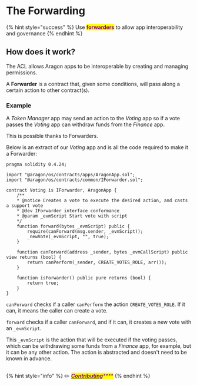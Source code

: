 # The Forwarding

{% hint style="success" %}
Use <mark style="color:purple;">**forwarders**</mark> to allow app interoperability and governance
{% endhint %}

## How does it work?

The ACL allows Aragon apps to be interoperable by creating and managing permissions.

A **Forwarder** is a contract that, given some conditions, will pass along a certain action to other contract(s).

### Example

A _Token Manager_ app may send an action to the _Voting_ app so if a vote passes the _Voting_ app can withdraw funds from the _Finance_ app.

This is possible thanks to Forwarders.&#x20;

Below is an extract of our _Voting_ app and is all the code required to make it a Forwarder:

```solidity
pragma solidity 0.4.24;

import "@aragon/os/contracts/apps/AragonApp.sol";
import "@aragon/os/contracts/common/IForwarder.sol";

contract Voting is IForwarder, AragonApp {
    /**
    * @notice Creates a vote to execute the desired action, and casts a support vote
    * @dev IForwarder interface conformance
    * @param _evmScript Start vote with script
    */
    function forward(bytes _evmScript) public {
        require(canForward(msg.sender, _evmScript));
        _newVote(_evmScript, "", true);
    }

    function canForward(address _sender, bytes _evmCallScript) public view returns (bool) {
        return canPerform(_sender, CREATE_VOTES_ROLE, arr());
    }

    function isForwarder() public pure returns (bool) {
        return true;
    }
}
```

`canForward` checks if a caller `canPerform` the action `CREATE_VOTES_ROLE`. If it can, it means the caller can create a vote.

`forward` checks if a caller `canForward`, and if it can, it creates a new vote with an `_evmScript`.

This `_evmScript` is the action that will be executed if the voting passes, which can be withdrawing some funds from a _Finance_ app, for example, but it can be any other action. The action is abstracted and doesn't need to be known in advance.

## &#x20;<a href="#contributing" id="contributing"></a>

{% hint style="info" %}
✏️ [_<mark style="color:purple;">**Contributing**</mark>_](https://github.com/aragon/hack/edit/master/docs/getting-started.md)_<mark style="color:purple;">****</mark>_
{% endhint %}
